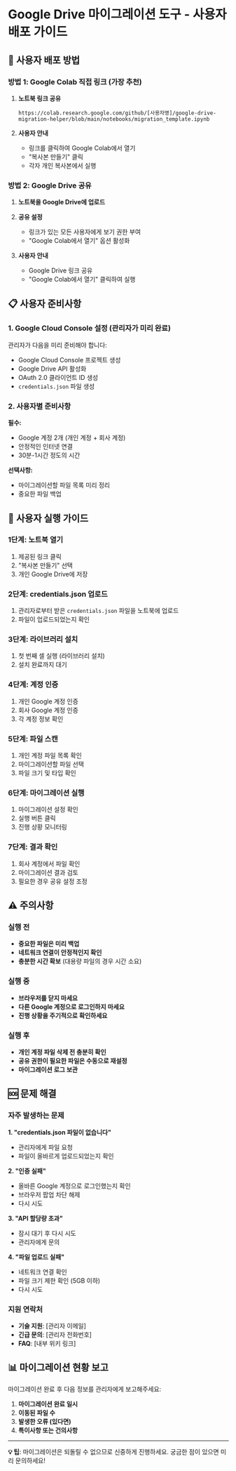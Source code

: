 # Google Drive 마이그레이션 도구 - 사용자 배포 가이드

## 🚀 사용자 배포 방법

### 방법 1: Google Colab 직접 링크 (가장 추천)

1. **노트북 링크 공유**
   ```
   https://colab.research.google.com/github/[사용자명]/google-drive-migration-helper/blob/main/notebooks/migration_template.ipynb
   ```

2. **사용자 안내**
   - 링크를 클릭하여 Google Colab에서 열기
   - "복사본 만들기" 클릭
   - 각자 개인 복사본에서 실행

### 방법 2: Google Drive 공유

1. **노트북을 Google Drive에 업로드**
2. **공유 설정**
   - 링크가 있는 모든 사용자에게 보기 권한 부여
   - "Google Colab에서 열기" 옵션 활성화

3. **사용자 안내**
   - Google Drive 링크 공유
   - "Google Colab에서 열기" 클릭하여 실행

## 📋 사용자 준비사항

### 1. Google Cloud Console 설정 (관리자가 미리 완료)

관리자가 다음을 미리 준비해야 합니다:
- Google Cloud Console 프로젝트 생성
- Google Drive API 활성화
- OAuth 2.0 클라이언트 ID 생성
- `credentials.json` 파일 생성

### 2. 사용자별 준비사항

**필수:**
- Google 계정 2개 (개인 계정 + 회사 계정)
- 안정적인 인터넷 연결
- 30분-1시간 정도의 시간

**선택사항:**
- 마이그레이션할 파일 목록 미리 정리
- 중요한 파일 백업

## 🎯 사용자 실행 가이드

### 1단계: 노트북 열기
1. 제공된 링크 클릭
2. "복사본 만들기" 선택
3. 개인 Google Drive에 저장

### 2단계: credentials.json 업로드
1. 관리자로부터 받은 `credentials.json` 파일을 노트북에 업로드
2. 파일이 업로드되었는지 확인

### 3단계: 라이브러리 설치
1. 첫 번째 셀 실행 (라이브러리 설치)
2. 설치 완료까지 대기

### 4단계: 계정 인증
1. 개인 Google 계정 인증
2. 회사 Google 계정 인증
3. 각 계정 정보 확인

### 5단계: 파일 스캔
1. 개인 계정 파일 목록 확인
2. 마이그레이션할 파일 선택
3. 파일 크기 및 타입 확인

### 6단계: 마이그레이션 실행
1. 마이그레이션 설정 확인
2. 실행 버튼 클릭
3. 진행 상황 모니터링

### 7단계: 결과 확인
1. 회사 계정에서 파일 확인
2. 마이그레이션 결과 검토
3. 필요한 경우 공유 설정 조정

## ⚠️ 주의사항

### 실행 전
- **중요한 파일은 미리 백업**
- **네트워크 연결이 안정적인지 확인**
- **충분한 시간 확보** (대용량 파일의 경우 시간 소요)

### 실행 중
- **브라우저를 닫지 마세요**
- **다른 Google 계정으로 로그인하지 마세요**
- **진행 상황을 주기적으로 확인하세요**

### 실행 후
- **개인 계정 파일 삭제 전 충분히 확인**
- **공유 권한이 필요한 파일은 수동으로 재설정**
- **마이그레이션 로그 보관**

## 🆘 문제 해결

### 자주 발생하는 문제

**1. "credentials.json 파일이 없습니다"**
- 관리자에게 파일 요청
- 파일이 올바르게 업로드되었는지 확인

**2. "인증 실패"**
- 올바른 Google 계정으로 로그인했는지 확인
- 브라우저 팝업 차단 해제
- 다시 시도

**3. "API 할당량 초과"**
- 잠시 대기 후 다시 시도
- 관리자에게 문의

**4. "파일 업로드 실패"**
- 네트워크 연결 확인
- 파일 크기 제한 확인 (5GB 이하)
- 다시 시도

### 지원 연락처

- **기술 지원**: [관리자 이메일]
- **긴급 문의**: [관리자 전화번호]
- **FAQ**: [내부 위키 링크]

## 📊 마이그레이션 현황 보고

마이그레이션 완료 후 다음 정보를 관리자에게 보고해주세요:

1. **마이그레이션 완료 일시**
2. **이동된 파일 수**
3. **발생한 오류 (있다면)**
4. **특이사항 또는 건의사항**

---

**💡 팁**: 마이그레이션은 되돌릴 수 없으므로 신중하게 진행하세요. 궁금한 점이 있으면 미리 문의하세요!
